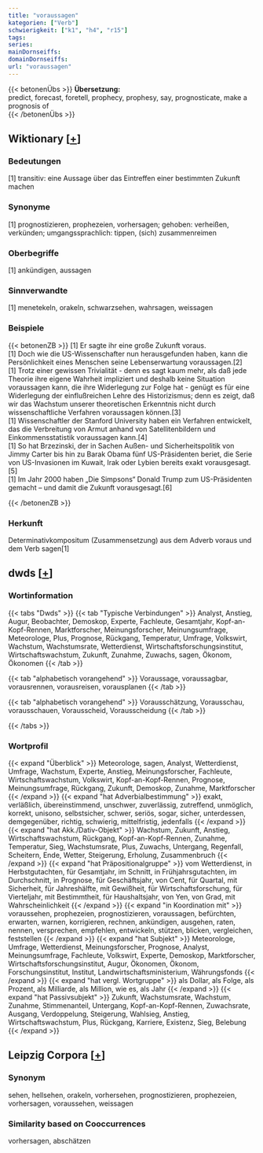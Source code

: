 ```yaml
---
title: "voraussagen"
kategorien: ["Verb"]
schwierigkeit: ["k1", "h4", "r15"]
tags:
series:
mainDornseiffs:
domainDornseiffs:
url: "voraussagen"
---
```


{{< betonenÜbs >}}
**Übersetzung:**  
predict, forecast, foretell, prophecy, prophesy, say, prognosticate, make a prognosis of  
{{< /betonenÜbs >}}

## Wiktionary [[+](https://de.wiktionary.org/wiki/voraussagen)]

### Bedeutungen
[1] transitiv: eine Aussage über das Eintreffen einer bestimmten Zukunft machen  

### Synonyme
[1] prognostizieren, prophezeien, vorhersagen; gehoben: verheißen, verkünden; umgangssprachlich: tippen, (sich) zusammenreimen  

### Oberbegriffe
[1] ankündigen, aussagen  

### Sinnverwandte
[1] menetekeln, orakeln, schwarzsehen, wahrsagen, weissagen  

### Beispiele
{{< betonenZB >}}
[1] Er sagte ihr eine große Zukunft voraus.  
[1] Doch wie die US-Wissenschafter nun herausgefunden haben, kann die Persönlichkeit eines Menschen seine Lebenserwartung voraussagen.[2]  
[1] Trotz einer gewissen Trivialität - denn es sagt kaum mehr, als daß jede Theorie ihre eigene Wahrheit impliziert und deshalb keine Situation voraussagen kann, die ihre Widerlegung zur Folge hat - genügt es für eine Widerlegung der einflußreichen Lehre des Historizismus; denn es zeigt, daß wir das Wachstum unserer theoretischen Erkenntnis nicht durch wissenschaftliche Verfahren voraussagen können.[3]  
[1] Wissenschaftler der Stanford University haben ein Verfahren entwickelt, das die Verbreitung von Armut anhand von Satellitenbildern und Einkommensstatistik voraussagen kann.[4]  
[1] So hat Brzezinski, der in Sachen Außen- und Sicherheitspolitik von Jimmy Carter bis hin zu Barak Obama fünf US-Präsidenten beriet, die Serie von US-Invasionen im Kuwait, Irak oder Lybien bereits exakt vorausgesagt.[5]  
[1] Im Jahr 2000 haben „Die Simpsons“ Donald Trump zum US-Präsidenten gemacht – und damit die Zukunft vorausgesagt.[6]  

{{< /betonenZB >}}
### Herkunft
Determinativkompositum (Zusammensetzung) aus dem Adverb voraus und dem Verb sagen[1]  



## dwds [[+](https://www.dwds.de/wb/voraussagen)]

### Wortinformation
{{< tabs "Dwds" >}}
{{< tab "Typische Verbindungen" >}}
Analyst, Anstieg, Augur, Beobachter, Demoskop, Experte, Fachleute, Gesamtjahr, Kopf-an-Kopf-Rennen, Marktforscher, Meinungsforscher, Meinungsumfrage, Meteorologe, Plus, Prognose, Rückgang, Temperatur, Umfrage, Volkswirt, Wachstum, Wachstumsrate, Wetterdienst, Wirtschaftsforschungsinstitut, Wirtschaftswachstum, Zukunft, Zunahme, Zuwachs, sagen, Ökonom, Ökonomen
{{< /tab >}}

{{< tab "alphabetisch vorangehend" >}}
Voraussage, voraussagbar, vorausrennen, vorausreisen, vorausplanen
{{< /tab >}}

{{< tab "alphabetisch vorangehend" >}}
Vorausschätzung, Vorausschau, vorausschauen, Vorausscheid, Vorausscheidung
{{< /tab >}}

{{< /tabs >}}

### Wortprofil
{{< expand "Überblick" >}} Meteorologe, sagen, Analyst, Wetterdienst, Umfrage, Wachstum, Experte, Anstieg, Meinungsforscher, Fachleute, Wirtschaftswachstum, Volkswirt, Kopf-an-Kopf-Rennen, Prognose, Meinungsumfrage, Rückgang, Zukunft, Demoskop, Zunahme, Marktforscher {{< /expand >}}
{{< expand "hat Adverbialbestimmung" >}} exakt, verläßlich, übereinstimmend, unschwer, zuverlässig, zutreffend, unmöglich, korrekt, unisono, selbstsicher, schwer, seriös, sogar, sicher, unterdessen, demgegenüber, richtig, schwierig, mittelfristig, jedenfalls {{< /expand >}}
{{< expand "hat Akk./Dativ-Objekt" >}} Wachstum, Zukunft, Anstieg, Wirtschaftswachstum, Rückgang, Kopf-an-Kopf-Rennen, Zunahme, Temperatur, Sieg, Wachstumsrate, Plus, Zuwachs, Untergang, Regenfall, Scheitern, Ende, Wetter, Steigerung, Erholung, Zusammenbruch {{< /expand >}}
{{< expand "hat Präpositionalgruppe" >}} vom Wetterdienst, in Herbstgutachten, für Gesamtjahr, im Schnitt, in Frühjahrsgutachten, im Durchschnitt, in Prognose, für Geschäftsjahr, von Cent, für Quartal, mit Sicherheit, für Jahreshälfte, mit Gewißheit, für Wirtschaftsforschung, für Vierteljahr, mit Bestimmtheit, für Haushaltsjahr, von Yen, von Grad, mit Wahrscheinlichkeit {{< /expand >}}
{{< expand "in Koordination mit" >}} voraussehen, prophezeien, prognostizieren, voraussagen, befürchten, erwarten, warnen, korrigieren, rechnen, ankündigen, ausgehen, raten, nennen, versprechen, empfehlen, entwickeln, stützen, blicken, vergleichen, feststellen {{< /expand >}}
{{< expand "hat Subjekt" >}} Meteorologe, Umfrage, Wetterdienst, Meinungsforscher, Prognose, Analyst, Meinungsumfrage, Fachleute, Volkswirt, Experte, Demoskop, Marktforscher, Wirtschaftsforschungsinstitut, Augur, Ökonomen, Ökonom, Forschungsinstitut, Institut, Landwirtschaftsministerium, Währungsfonds {{< /expand >}}
{{< expand "hat vergl. Wortgruppe" >}} als Dollar, als Folge, als Prozent, als Milliarde, als Million, wie es, als Jahr {{< /expand >}}
{{< expand "hat Passivsubjekt" >}} Zukunft, Wachstumsrate, Wachstum, Zunahme, Stimmenanteil, Untergang, Kopf-an-Kopf-Rennen, Zuwachsrate, Ausgang, Verdoppelung, Steigerung, Wahlsieg, Anstieg, Wirtschaftswachstum, Plus, Rückgang, Karriere, Existenz, Sieg, Belebung {{< /expand >}}

## Leipzig Corpora [[+](https://corpora.uni-leipzig.de/en/res?word=voraussagen&corpusId=deu_newscrawl-public_2018)]


### Synonym
sehen, hellsehen, orakeln, vorhersehen, prognostizieren, prophezeien, vorhersagen, voraussehen, weissagen


### Similarity based on Cooccurrences
vorhersagen, abschätzen

